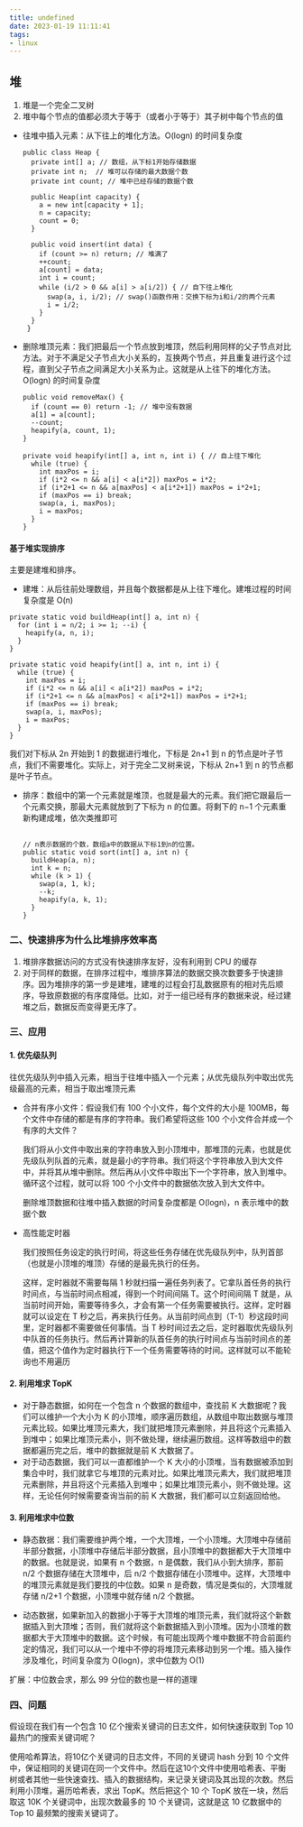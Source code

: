 ```yaml
---
title: undefined
date: 2023-01-19 11:11:41
tags:
- linux
---
```


## 堆

1. 堆是一个完全二叉树
2. 堆中每个节点的值都必须大于等于（或者小于等于）其子树中每个节点的值

- 往堆中插入元素：从下往上的堆化方法。O(logn) 的时间复杂度

    ```
    public class Heap {
      private int[] a; // 数组，从下标1开始存储数据
      private int n;  // 堆可以存储的最大数据个数
      private int count; // 堆中已经存储的数据个数
    
      public Heap(int capacity) {
        a = new int[capacity + 1];
        n = capacity;
        count = 0;
      }
    
      public void insert(int data) {
        if (count >= n) return; // 堆满了
        ++count;
        a[count] = data;
        int i = count;
        while (i/2 > 0 && a[i] > a[i/2]) { // 自下往上堆化
          swap(a, i, i/2); // swap()函数作用：交换下标为i和i/2的两个元素
          i = i/2;
        }
      }
     }
    ```

- 删除堆顶元素：我们把最后一个节点放到堆顶，然后利用同样的父子节点对比方法。对于不满足父子节点大小关系的，互换两个节点，并且重复进行这个过程，直到父子节点之间满足大小关系为止。这就是从上往下的堆化方法。O(logn) 的时间复杂度

    ```
    public void removeMax() {
      if (count == 0) return -1; // 堆中没有数据
      a[1] = a[count];
      --count;
      heapify(a, count, 1);
    }
    
    private void heapify(int[] a, int n, int i) { // 自上往下堆化
      while (true) {
        int maxPos = i;
        if (i*2 <= n && a[i] < a[i*2]) maxPos = i*2;
        if (i*2+1 <= n && a[maxPos] < a[i*2+1]) maxPos = i*2+1;
        if (maxPos == i) break;
        swap(a, i, maxPos);
        i = maxPos;
      }
    }
    ```

#### 基于堆实现排序

主要是建堆和排序。

- 建堆：从后往前处理数组，并且每个数据都是从上往下堆化。建堆过程的时间复杂度是 O(n)

```
private static void buildHeap(int[] a, int n) {
  for (int i = n/2; i >= 1; --i) {
    heapify(a, n, i);
  }
}

private static void heapify(int[] a, int n, int i) {
  while (true) {
    int maxPos = i;
    if (i*2 <= n && a[i] < a[i*2]) maxPos = i*2;
    if (i*2+1 <= n && a[maxPos] < a[i*2+1]) maxPos = i*2+1;
    if (maxPos == i) break;
    swap(a, i, maxPos);
    i = maxPos;
  }
}
```

我们对下标从 2n 开始到 1 的数据进行堆化，下标是 2n+1 到 n 的节点是叶子节点，我们不需要堆化。实际上，对于完全二叉树来说，下标从 2n+1 到 n 的节点都是叶子节点。

- 排序：数组中的第一个元素就是堆顶，也就是最大的元素。我们把它跟最后一个元素交换，那最大元素就放到了下标为 n 的位置。将剩下的 n−1 个元素重新构建成堆，依次类推即可

    ```
    
    // n表示数据的个数，数组a中的数据从下标1到n的位置。
    public static void sort(int[] a, int n) {
      buildHeap(a, n);
      int k = n;
      while (k > 1) {
        swap(a, 1, k);
        --k;
        heapify(a, k, 1);
      }
    }
    ```

### 二、快速排序为什么比堆排序效率高

1. 堆排序数据访问的方式没有快速排序友好，没有利用到 CPU 的缓存
2. 对于同样的数据，在排序过程中，堆排序算法的数据交换次数要多于快速排序。因为堆排序的第一步是建堆，建堆的过程会打乱数据原有的相对先后顺序，导致原数据的有序度降低。比如，对于一组已经有序的数据来说，经过建堆之后，数据反而变得更无序了。

### 三、应用

#### 1. 优先级队列

往优先级队列中插入元素，相当于往堆中插入一个元素；从优先级队列中取出优先级最高的元素，相当于取出堆顶元素

- 合并有序小文件：假设我们有 100 个小文件，每个文件的大小是 100MB，每个文件中存储的都是有序的字符串。我们希望将这些 100 个小文件合并成一个有序的大文件？

    我们将从小文件中取出来的字符串放入到小顶堆中，那堆顶的元素，也就是优先级队列队首的元素，就是最小的字符串。我们将这个字符串放入到大文件中，并将其从堆中删除。然后再从小文件中取出下一个字符串，放入到堆中。循环这个过程，就可以将 100 个小文件中的数据依次放入到大文件中。

    删除堆顶数据和往堆中插入数据的时间复杂度都是 O(logn)，n 表示堆中的数据个数

- 高性能定时器

    我们按照任务设定的执行时间，将这些任务存储在优先级队列中，队列首部（也就是小顶堆的堆顶）存储的是最先执行的任务。

    这样，定时器就不需要每隔 1 秒就扫描一遍任务列表了。它拿队首任务的执行时间点，与当前时间点相减，得到一个时间间隔 T。这个时间间隔 T 就是，从当前时间开始，需要等待多久，才会有第一个任务需要被执行。这样，定时器就可以设定在 T 秒之后，再来执行任务。从当前时间点到（T-1）秒这段时间里，定时器都不需要做任何事情。当 T 秒时间过去之后，定时器取优先级队列中队首的任务执行。然后再计算新的队首任务的执行时间点与当前时间点的差值，把这个值作为定时器执行下一个任务需要等待的时间。这样就可以不能轮询也不用遍历

#### 2. 利用堆求 TopK

- 对于静态数据，如何在一个包含 n 个数据的数组中，查找前 K 大数据呢？我们可以维护一个大小为 K 的小顶堆，顺序遍历数组，从数组中取出数据与堆顶元素比较。如果比堆顶元素大，我们就把堆顶元素删除，并且将这个元素插入到堆中；如果比堆顶元素小，则不做处理，继续遍历数组。这样等数组中的数据都遍历完之后，堆中的数据就是前 K 大数据了。
- 对于动态数据，我们可以一直都维护一个 K 大小的小顶堆，当有数据被添加到集合中时，我们就拿它与堆顶的元素对比。如果比堆顶元素大，我们就把堆顶元素删除，并且将这个元素插入到堆中；如果比堆顶元素小，则不做处理。这样，无论任何时候需要查询当前的前 K 大数据，我们都可以立刻返回给他。

#### 3. 利用堆求中位数

- 静态数据：我们需要维护两个堆，一个大顶堆，一个小顶堆。大顶堆中存储前半部分数据，小顶堆中存储后半部分数据，且小顶堆中的数据都大于大顶堆中的数据。也就是说，如果有 n 个数据，n 是偶数，我们从小到大排序，那前 n/2 个数据存储在大顶堆中，后 n/2 个数据存储在小顶堆中。这样，大顶堆中的堆顶元素就是我们要找的中位数。如果 n 是奇数，情况是类似的，大顶堆就存储 n/2+1 个数据，小顶堆中就存储 n/2 个数据。

- 动态数据，如果新加入的数据小于等于大顶堆的堆顶元素，我们就将这个新数据插入到大顶堆；否则，我们就将这个新数据插入到小顶堆。因为小顶堆的数据都大于大顶堆中的数据。这个时候，有可能出现两个堆中数据不符合前面约定的情况，我们可以从一个堆中不停的将堆顶元素移动到另一个堆。插入操作涉及堆化，时间复杂度为 O(logn)，求中位数为 O(1)

扩展：中位数会求，那么 99 分位的数也是一样的道理

### 四、问题

假设现在我们有一个包含 10 亿个搜索关键词的日志文件，如何快速获取到 Top 10 最热门的搜索关键词呢？

使用哈希算法，将10亿个关键词的日志文件，不同的关键词 hash 分到 10 个文件中，保证相同的关键词在同一个文件中。然后在这10个文件中使用哈希表、平衡树或者其他一些快速查找、插入的数据结构，来记录关键词及其出现的次数。然后利用小顶堆，遍历哈希表，求出 TopK。然后把这个 10 个 TopK 放在一块，然后取这 10K 个关键词中，出现次数最多的 10 个关键词，这就是这 10 亿数据中的 Top 10 最频繁的搜索关键词了。